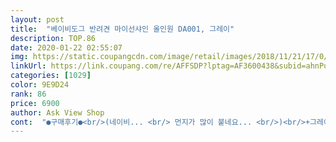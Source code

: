 ```yaml
---
layout: post 
title:  "베이비도그 반려견 마이선샤인 올인원 DA001, 그레이" 
description: TOP.86 
date: 2020-01-22 02:55:07 
img: https://static.coupangcdn.com/image/retail/images/2018/11/21/17/0/82df24aa-f11b-4022-bf55-4933c99f8c3a.jpg 
linkUrl: https://link.coupang.com/re/AFFSDP?lptag=AF3600438&subid=ahnPublicAsk&pageKey=140408855&itemId=409132041&vendorItemId=4140096524&traceid=V0-113-f0665222fe3e5994 
categories: [1029] 
color: 9E9D24 
rank: 86 
price: 6900 
author: Ask View Shop 
cont:  "●구매후기●<br/>(네이비... <br/> 먼지가 많이 붙네요... <br/>)<br/>+그레이도 추가했습니다~ 굿굿~<br/>11살이라 백내장이 왔는데 눈색이랑<br/>3.<br/>8킬로 울 강쥐가 여유가 좀 있거든요.<br/><br/>9.<br/>2kg이 됐네요 크흡ㅠㅠ 털도 더<br/>9kg 뚱뚱이 슈나인데<br/>XL를 사면 딱 이뿌게 맞거든요~<br/>가슴둘레는 크게 등길이는 짧게 나온<br/>겨울이라서 좀 팔다리가 다 있는 올인원이 입히고 싶어서 주문하게 됬는데 넘 잘 산거 같아서 기분이 좋네요.<br/><br/>결론) 여자애라면 핑크 강추<br/>계속 이 품질로 만들어 주세요 또 사게!<br/>구매하셔서 입혀 보시면 다들 만족 할 상품인거 같아서 추천하고 싶네용~^^<br/>그래도 강아지 털 길때까지 입힐거니까 쏘쏘하게 잘산거 같긴하네요 옷에서 냄새는 많이 안나서 다행이지만ㅠㅠ S사이즈는 작을거같고 M사이즈는 크고 사이즈 맞추기 힘드네요 아마 털이 길면 괜찮아질거 같으니 몇갤 기다려봐야겠네요ㅋㅋ 그래도 잘입히겠습니다 무엇보다 가격이 저렴하니 괜찮네요<br/>그래서 입었을 때 가장 이쁜 옷<br/>그런데 한가지 이 옷은 다리가 짧은 아이들 보다는 다리가 긴 아이들 한테 더 잘 어울리는 옷이니깐 구매시 참고하세요.<br/><br/>그리고 옷이 누가 뜯은건지 뜯긴건지 뭔지 어디에 걸린건지 구멍이 나있어요ㅠㅠㅠㅠ또륵<br/>기가 막히게 딱 맞네용~ 신축성 있어서<br/>길어졌는데 살짝 여유있다? 싶었던 게<br/>깜짝 놀라요ㅋㅋㅋㅋ 매직 올인원ㅋㅋ<br/>너무 이쁘구 사랑스러움ㅜㅜ<br/>넘 이뽀서 당장 깔별로 추가 주문하고 가요~<br/>네이비 색이 깔맞춤 되서... <br/> 넘넘 슬프지만<br/>다른 사이즈도 있으면 구매하고 싶은데 미디움 사이즈 밖에 없어서 울 집 다른 강쥐는 못 입혀서 아쉽네요.<br/><br/>다리가 짧은 아이들은 발이 끌릴수 있어서에용~~~<br/>다행히 XL가 맞네요<br/>되게 딱 맞아 보이지만 나름 여유가 있어요<br/>되게 망설였는데 넘 다행이에욧ㅋㅋㅋㅋ<br/>등길이가 너무 길때가 많았거든요!<br/>때 안타는 건 네이비 강추<br/>맞아요! 근데 워낙 부드럽고 신축성이<br/>몸통이 긴편은 아니라서 XXL는<br/>미듐사이즈 완전 넘 잘 맞아요.<br/><br/>배송⭐⭐⭐⭐⭐<br/>본가가 구주택이라 웃풍이 세서<br/>불편해 보이진 않고 딱 살 많이 있는데는<br/>사이즈가 좀 작으면  어떻게 하나  걱정 했는데 사이즈도 살짝 여유 있고 잘 맞네요.<br/><br/>상품⭐⭐⭐<br/>상품은 그냥 쏘쏘 하네요<br/>손 넣어보면 쭉 늘어나면서 여유있어서<br/>수치를 기억해뒀다가 이렇게 딱<br/>식탐이 엄청나서 똥배도 빵빵한 체형인데<br/>안 그래도 이뿐 내새끼 더 이뻐졌어용~<br/>애가 다리가 긴데 그에 비해<br/>앤데 입히자마자 편안히 앉고 드러눕고<br/>어 좀 끼는 거 아냐? 싶을 정도로 딱<br/>어제주문해서 좀전에 로켓배송으로 온 상품중에서 제일 먼저 울 강쥐 옷부터 개봉해서 입혀보았어용.<br/><br/>엄마가 노랑이나 찐분홍 만들어 달라시네요ㅋㅋ<br/>엄청난 큰 박스에 에어봉투? 랑 같이 옷은 그냥 비닐팩에 넣어주셔도 될거 같아요 큰 박스에 어머나 깝놀<br/>옷 끼면 되게 으르렁대면서 안절부절 못하는<br/>옷감도 부드럽고 신축성도 있어서 울 강쥐 보다 좀더 살이 있어서도 통통 하고 기여울거 같아요.<br/><br/>울 강쥐는 16년 된 토이푸들로 몸무게는 3.<br/>8킬로에요.<br/><br/>원단이 안닿는 디자인 완전 굿이에요ㅋㅋ<br/>이런 면실내복은 항상 실패였거든요<br/>이쁘네요 ㅠㅠ 휴 콩깍지 ㅠㅠㅋㅋ<br/>일단 넘~넘 기여워욤~♡♡♡<br/>일단 네이비 사진부터 추가해요~<br/>일단은 이미지컷 보고 푸들 30센치 짜리  M사이즈 샀는데요 털을 싹 잘라서 몸통이 반만해졌는데 그래서<br/>작아질 거 같기도 하지만 빗질하면 무는 애라<br/>잠도 자고ㅋㅋ 재질도 좋고 넘 부드럽네요~<br/>저희강아지가 춥지않게 빠르게 잘 배송했습니다<br/>전 핑크 그레이 완전 취저입니다!<br/>정확히는 8키로 후반대인데 슈나우져<br/>좋아서 작진 않네요~ 끼어 보이는 곳에<br/>좋아서 지금은 막 끼진 않고 더 털찌면 좀<br/>좋은 사이즈 보면 얼른 사요ㅋㅋ<br/>지금 입고 움직이는 모습을 보니깐 내복 입혀 놓은거 같기도 하고 트레이닝복을 입혀 놓은거 같기도 하고 정말 기여워요.<br/><br/>추가) 네이비랑 그레이도 와써욥!<br/>추추가) 겨울이라... <br/> 살이 쪄서ㅜㅜ<br/>크게 된건지 모르지만 헐렁하네요<br/>털 엉킬까봐 그전에 미용 시킬거니까 괜춘~<br/>털은 2~3센치 정도 되는 상태인데 신축성이<br/>특성상 앞가슴이 떡벌어지고 엉덩이 크고<br/>팔다리는 가늘고 길고 허벅지는 있는 편이고<br/>피부병땜에 죽기 직전까지 갔던 애라 더 만족~<br/>항상 실내복 노리는데 사이즈땜에<br/>호리호리 야리야리한 애기들 사진밖에 없어서<br/>" 
---
```

